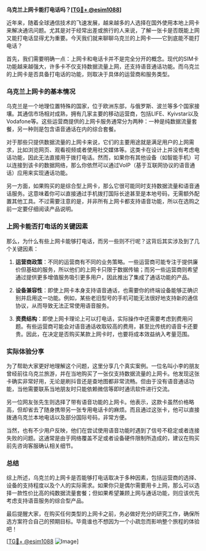 **乌克兰上网卡能打电话吗？[[TG💪+ @esim1088](https://t.me/s/esim1088)]**

近年来，随着全球通信技术的飞速发展，越来越多的人选择在国外使用本地上网卡来解决通讯问题。尤其是对于经常出差或旅行的人来说，了解一张卡是否既能上网又能打电话显得尤为重要。今天我们就来聊聊乌克兰的上网卡——它到底能不能打电话？

首先，我们需要明确一点：上网卡和电话卡并不是完全分开的概念。现代的SIM卡功能越来越强大，许多卡不仅支持数据流量上网，还支持语音通话功能。而乌克兰的上网卡是否具备打电话的功能，则取决于具体的运营商和服务类型。

### 乌克兰上网卡的基本情况

乌克兰是一个地理位置特殊的国家，位于欧洲东部，与俄罗斯、波兰等多个国家接壤。其通信市场相对成熟，拥有几家主要的移动运营商，包括LIFE、Kyivstar以及Vodafone等。这些运营商提供的上网卡服务通常分为两种：一种是纯数据流量套餐，另一种则是包含语音通话在内的综合套餐。

对于那些只提供数据流量的上网卡来说，它们的主要用途就是满足用户的上网需求，比如浏览网页、观看视频或者使用社交媒体等。这类卡在设计上并没有考虑电话功能，因此无法直接用于拨打电话。然而，如果你有其他设备（如智能手机）可以连接到该卡的数据网络，那么你依然可以通过VoIP（基于互联网协议的语音通话）应用来实现通话功能。

另一方面，如果购买的是综合型上网卡，那么它很可能同时支持数据流量和语音通话服务。这意味着你可以直接通过手机拨打国际长途甚至是本地号码，无需额外配置其他工具。不过需要注意的是，并非所有上网卡都支持语音功能，所以在选购之前一定要仔细阅读产品说明。

### 上网卡能否打电话的关键因素

那么，为什么有些上网卡能够打电话，而另一些则不行呢？这背后其实涉及到了几个关键因素：

1. **运营商政策**：不同的运营商有不同的业务策略。一些运营商可能专注于提供廉价但基础的服务，所以他们的上网卡只限于数据传输；而另一些运营商则希望通过提供更多增值服务吸引更多用户，因此推出了集成了通话功能的产品。

2. **设备兼容性**：即使上网卡本身支持语音通话，也需要你的终端设备能够正确识别并启用这一功能。例如，某些老旧型号的手机可能无法很好地支持新的通信协议，从而导致无法正常使用语音服务。

3. **资费结构**：即使上网卡理论上可以打电话，实际操作中还需要考虑到费用问题。有些运营商可能会对语音通话收取较高的费用，甚至比传统的语音卡还要贵。因此，在决定是否购买某款上网卡时，也要将成本效益纳入考量范围。

### 实际体验分享

为了帮助大家更好地理解这个问题，这里分享几个真实案例。一位名叫小李的朋友曾经前往乌克兰旅游，并在当地购买了一张仅支持数据流量的上网卡。他发现这张卡确实非常好用，无论是刷抖音还是查地图都非常流畅。但由于没有语音通话功能，当他需要联系当地朋友时只能依赖微信等即时通讯软件进行交流。

另一位网友张先生则选择了带有语音功能的上网卡。他表示，这款卡虽然价格略高，但却省去了随身携带另一张专用电话卡的麻烦。而且通过这张卡，他可以直接拨通乌克兰本地电话以及部分国际号码，非常方便。

当然，也有不少用户反映，他们在尝试使用语音功能时遇到了信号不稳定或者连接失败的问题。这通常是由于网络覆盖不足或者设备硬件限制所造成的，建议在购买前先咨询客服确认相关细节。

### 总结

综上所述，乌克兰的上网卡是否能够打电话取决于多种因素，包括运营商的选择、设备的支持程度以及个人的实际需求。如果你只是偶尔需要用卡上网，那么可以选择一款性价比高的纯数据流量套餐；但如果希望兼顾上网与通话功能，则应该优先考虑支持语音服务的综合型产品。

最后提醒大家，在购买任何类型的上网卡之前，务必做好充分的研究工作，确保所选方案符合自己的预期目标。毕竟谁也不想因为一个小疏忽而影响整个旅程的体验吧！

[[TG💪+ @esim1088](https://t.me/s/esim1088) ![Image](https://i.postimg.cc/4NQfJmqS/Snipaste-2025-05-13-00-14-12.png)]